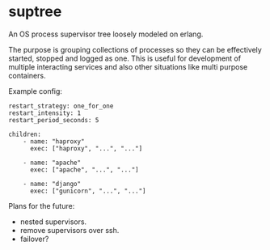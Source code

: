 # suptree
An OS process supervisor tree loosely modeled on erlang.

The purpose is grouping collections of processes so they can be effectively started, stopped and logged as one. This
is useful for development of multiple interacting services and also other situations like multi purpose containers.


Example config:

```
restart_strategy: one_for_one
restart_intensity: 1
restart_period_seconds: 5

children:
	- name: "haproxy"
	  exec: ["haproxy", "...", "..."]

	- name: "apache"
	  exec: ["apache", "...", "..."]

  	- name: "django"
	  exec: ["gunicorn", "...", "..."]
```

Plans for the future:

- nested supervisors.
- remove supervisors over ssh.
- failover?

